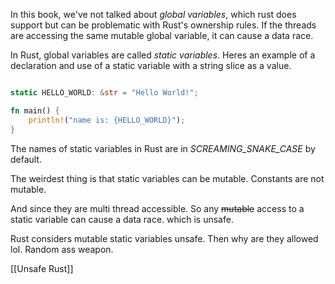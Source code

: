 In this book, we've not talked about _global variables_, which rust does support but can be problematic with Rust's ownership rules. If the threads are accessing the same mutable global variable, it can cause a data race.


In Rust, global variables are called _static variables_.  Heres an example of a declaration and use of a static variable with a string slice as a value. 

```rust

static HELLO_WORLD: &str = "Hello World!";

fn main() {
	println!("name is: {HELLO_WORLD}");
}
```

The names of static variables in Rust are in _SCREAMING_SNAKE_CASE_ by default.


The weirdest thing is that static variables can  be mutable.  Constants are not mutable. 

And since they are multi thread accessible. So any ~~mutable~~ access to a static variable can cause a data race. which is unsafe. 

Rust considers mutable static variables unsafe. Then why are they allowed lol. Random ass weapon. 

[[Unsafe Rust]]
